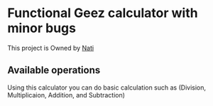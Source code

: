 # Functional Geez calculator with minor bugs

This project is Owned by [Nati](https://github.com/natnaelkibe22/)

## Available operations

Using this calculator you can do basic calculation such as (Division, Multiplicaion, Addition, and Subtraction)
